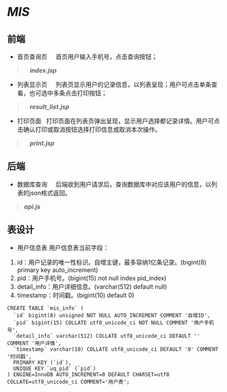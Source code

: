 ﻿#   *MIS*

前端
-
* 首页查询页
&nbsp;&nbsp;&nbsp;&nbsp;首页用户输入手机号，点击查询按钮；
>**&nbsp;&nbsp;&nbsp;&nbsp;*index.jsp***

* 列表显示页
&nbsp;&nbsp;&nbsp;&nbsp;列表页显示用户的记录信息，以列表呈现；用户可点击单条查看，也可选中多条点击打印按钮；
>**&nbsp;&nbsp;&nbsp;&nbsp;*result_list.jsp***

* 打印页面
&nbsp;&nbsp;打印页面在列表页弹出呈现，显示用户选择都记录详情。用户可点击确认打印或取消按钮选择打印信息或取消本次操作。
>**&nbsp;&nbsp;&nbsp;&nbsp;*print.jsp***

后端
-
* 数据库查询
&nbsp;&nbsp;&nbsp;&nbsp;后端收到用户请求后，查询数据库中对应该用户的信息，以列表的json格式返回。
>***api.js***

表设计
-
* 用户信息表
用户信息表当前字段：
1) id：用户记录的唯一性标识。自增主键，最多容纳1亿条记录。(bigint(8) primary key auto_increment)
2) pid：用户手机号。(bigint(15) not null index pid_index)
3) detail_info：用户详细信息。(varchar(512) default null)
4) timestamp：时间戳。(bigint(10) default 0)

```mysql
CREATE TABLE `mis_info` (
  `id` bigint(8) unsigned NOT NULL AUTO_INCREMENT COMMENT '自增ID',
  `pid` bigint(15) COLLATE utf8_unicode_ci NOT NULL COMMENT '用户手机号',
  `detail_info` varchar(512) COLLATE utf8_unicode_ci DEFAULT '' COMMENT '用户详情',
  `timestamp` varchar(10) COLLATE utf8_unicode_ci DEFAULT '0' COMMENT '时间戳',
  PRIMARY KEY (`id`),
  UNIQUE KEY `uq_pid` (`pid`)
) ENGINE=InnoDB AUTO_INCREMENT=0 DEFAULT CHARSET=utf8 COLLATE=utf8_unicode_ci COMMENT='用户表';
```